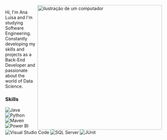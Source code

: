 <img src="https://raw.githubusercontent.com/MicaelliMedeiros/micaellimedeiros/master/image/computer-illustration.png" alt="ilustração de um computador" min-width="400px" max-width="400px" width="400px" align="right">

<p align="left"> 
  Hi, I'm Ana Luisa and I'm studying Software Engineering. Constantly developing my skills and projects as a Back-End Developer and passionate about the world of Data Science.
</p>

### Skills
![Java](https://img.shields.io/badge/Java-9370DB?style=for-the-badge&logo=Java&logoColor=white)
![Python](https://img.shields.io/badge/Python-8A2BE2?style=for-the-badge&logo=python&logoColor=white)
![Maven](https://img.shields.io/badge/Apache_Maven-8B008B?style=for-the-badge&logo=apachemaven&logoColor=#E35A16)
![Power BI](https://img.shields.io/badge/PowerBI-4B0082?style=for-the-badge&logo=Power%20BI&logoColor=white)
![Visual Studio Code](https://img.shields.io/badge/Visual_Studio-5C2D91?style=for-the-badge&logo=visual%20studio&logoColor=white)
![SQL Server](https://img.shields.io/badge/Microsoft%20SQL%20Server-DA70D6?style=for-the-badge&logo=microsoft%20sql%20server&logoColor=white)
![JUnit](https://img.shields.io/badge/JUnit-F08080?style=for-the-badge&logo=junit&logoColor=white)
